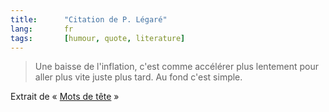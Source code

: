 ```yaml
---
title:      "Citation de P. Légaré"
lang:       fr
tags:       [humour, quote, literature]
---
```


> Une baisse de l'inflation, c'est comme accélérer plus lentement pour aller plus vite juste plus tard. Au fond c'est simple.

Extrait de « [Mots de tête](http://www.amazon.fr/exec/obidos/ASIN/2760407640/phpheaven-21) »
